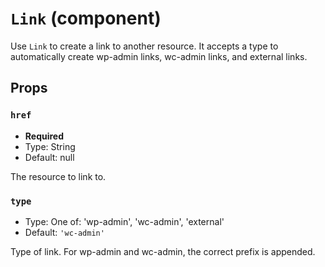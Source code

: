`Link` (component)
==================

Use `Link` to create a link to another resource. It accepts a type to automatically
create wp-admin links, wc-admin links, and external links.

Props
-----

### `href`

- **Required**
- Type: String
- Default: null

The resource to link to.

### `type`

- Type: One of: 'wp-admin', 'wc-admin', 'external'
- Default: `'wc-admin'`

Type of link. For wp-admin and wc-admin, the correct prefix is appended.

